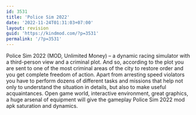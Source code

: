 ```yaml
---
id: 3531
title: 'Police Sim 2022'
date: '2022-11-24T01:31:03+07:00'
layout: revision
guid: 'https://kindmod.com/?p=3531'
permalink: '/?p=3531'
---
```


Police Sim 2022 (MOD, Unlimited Money) – a dynamic racing simulator with a third-person view and a criminal plot. And so, according to the plot you are sent to one of the most criminal areas of the city to restore order and you get complete freedom of action. Apart from arresting speed violators you have to perform dozens of different tasks and missions that help not only to understand the situation in details, but also to make useful acquaintances. Open game world, interactive environment, great graphics, a huge arsenal of equipment will give the gameplay Police Sim 2022 mod apk saturation and dynamics.